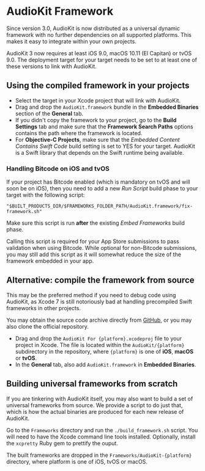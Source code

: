# AudioKit Framework

Since version 3.0, AudioKit is now distributed as a universal dynamic framework with no further dependencies on all supported platforms. This makes it easy to integrate within your own projects.

AudioKit 3 now requires at least iOS 9.0, macOS 10.11 (El Capitan) or tvOS 9.0. The deployment target for your target needs to be set to at least one of these versions to link with AudioKit.

## Using the compiled framework in your projects

* Select the target in your Xcode project that will link with AudioKit.
* Drag and drop the `AudioKit.framework` bundle in the **Embedded Binaries** section of the **General** tab.
* If you didn't copy the framework to your project, go to the **Build Settings** tab and make sure that the **Framework Search Paths** options contains the path where the framework is located.
* For **Objective-C Projects**, make sure that the *Embedded Content Contains Swift Code* build setting is set to YES for your target. AudioKit is a Swift library that depends on the Swift runtime being available.

### Handling Bitcode on iOS and tvOS

If your project has Bitcode enabled (which is mandatory on tvOS and will soon be on iOS), then you need to add a new *Run Script* build phase to your target with the following script:

`"$BUILT_PRODUCTS_DIR/$FRAMEWORKS_FOLDER_PATH/AudioKit.framework/fix-framework.sh"`

Make sure this script is run **after** the existing *Embed Frameworks* build phase.

Calling this script is required for your App Store submissions to pass validation when using Bitcode. While optional for non-Bitcode submissions, you may still add this script as it will somewhat reduce the size of the framework embedded in your app.


## Alternative: compile the framework from source

This may be the preferred method if you need to debug code using AudioKit, as Xcode 7 is still notoriously bad at handling precompiled Swift frameworks in other projects.

You may obtain the source code archive directly from [GitHub](http://github.com/AudioKit/AudioKit), or you may also clone the official repository.

* Drag and drop the `AudioKit For {platform}.xcodeproj` file to your project in Xcode. The file is located within the `AudioKit/{platform}` subdirectory in the repository, where `{platform}` is one of **iOS**, **macOS** or **tvOS**.
* In the **General** tab, also add `AudioKit.framework` in **Embedded Binaries**.


## Building universal frameworks from scratch

If you are tinkering with AudioKit itself, you may also want to build a set of universal frameworks from source. We provide a script to do just that, which is how the actual binaries are produced for each new release of AudioKit.

Go to the `Frameworks` directory and run the `./build_framework.sh` script. You will need to have the Xcode command line tools installed. Optionally, install the `xcpretty` Ruby gem to prettify the ouput.

The built frameworks are dropped in the `Frameworks/AudioKit-{platform}` directory, where platform is one of iOS, tvOS or macOS.
